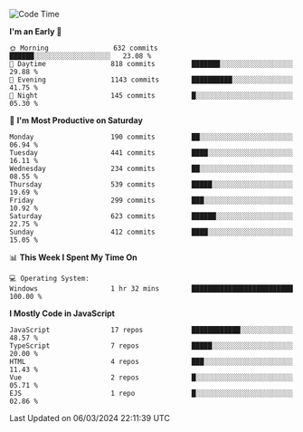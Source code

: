 <!--START_SECTION:waka-->
![Code Time](http://img.shields.io/badge/Code%20Time-3%2C179%20hrs%2042%20mins-blue)

**I'm an Early 🐤** 

```text
🌞 Morning                632 commits         ██████░░░░░░░░░░░░░░░░░░░   23.08 % 
🌆 Daytime                818 commits         ███████░░░░░░░░░░░░░░░░░░   29.88 % 
🌃 Evening                1143 commits        ██████████░░░░░░░░░░░░░░░   41.75 % 
🌙 Night                  145 commits         █░░░░░░░░░░░░░░░░░░░░░░░░   05.30 % 
```
📅 **I'm Most Productive on Saturday** 

```text
Monday                   190 commits         ██░░░░░░░░░░░░░░░░░░░░░░░   06.94 % 
Tuesday                  441 commits         ████░░░░░░░░░░░░░░░░░░░░░   16.11 % 
Wednesday                234 commits         ██░░░░░░░░░░░░░░░░░░░░░░░   08.55 % 
Thursday                 539 commits         █████░░░░░░░░░░░░░░░░░░░░   19.69 % 
Friday                   299 commits         ███░░░░░░░░░░░░░░░░░░░░░░   10.92 % 
Saturday                 623 commits         ██████░░░░░░░░░░░░░░░░░░░   22.75 % 
Sunday                   412 commits         ████░░░░░░░░░░░░░░░░░░░░░   15.05 % 
```


📊 **This Week I Spent My Time On** 

```text
💻 Operating System: 
Windows                  1 hr 32 mins        █████████████████████████   100.00 % 
```

**I Mostly Code in JavaScript** 

```text
JavaScript               17 repos            ████████████░░░░░░░░░░░░░   48.57 % 
TypeScript               7 repos             █████░░░░░░░░░░░░░░░░░░░░   20.00 % 
HTML                     4 repos             ███░░░░░░░░░░░░░░░░░░░░░░   11.43 % 
Vue                      2 repos             █░░░░░░░░░░░░░░░░░░░░░░░░   05.71 % 
EJS                      1 repo              █░░░░░░░░░░░░░░░░░░░░░░░░   02.86 % 
```




 Last Updated on 06/03/2024 22:11:39 UTC
<!--END_SECTION:waka-->

<!--
**likaiqiang/likaiqiang** is a ✨ _special_ ✨ repository because its `README.md` (this file) appears on your GitHub profile.

Here are some ideas to get you started:

- 🔭 I’m currently working on ...
- 🌱 I’m currently learning ...
- 👯 I’m looking to collaborate on ...
- 🤔 I’m looking for help with ...
- 💬 Ask me about ...
- 📫 How to reach me: ...
- 😄 Pronouns: ...
- ⚡ Fun fact: ...
-->

